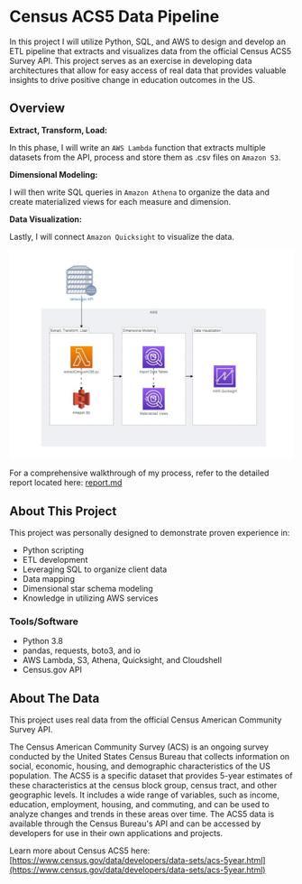 # Census ACS5 Data Pipeline
In this project I will utilize Python, SQL, and AWS to design and develop an ETL pipeline that extracts and visualizes data from the official Census ACS5 Survey API. This project serves as an exercise in developing data architectures that allow for easy access of real data that provides valuable insights to drive positive change in education outcomes in the US.

## Overview

**Extract, Transform, Load:**

In this phase, I will write an `AWS Lambda` function that extracts multiple datasets from the API, process and store them as .csv files on `Amazon S3`.

**Dimensional Modeling:**

I will then write SQL queries in `Amazon Athena` to organize the data and create materialized views for each measure and dimension.

**Data Visualization:**

Lastly, I will connect `Amazon Quicksight` to visualize the data.

![Census ACS5 Pipeline](img/census-acs5-data-pipeline.jpg)

For a comprehensive walkthrough of my process, refer to the detailed report located here: [report.md](report.md)

## About This Project
This project was personally designed to demonstrate proven experience in:
- Python scripting
- ETL development
- Leveraging SQL to organize client data
- Data mapping
- Dimensional star schema modeling
- Knowledge in utilizing AWS services

### Tools/Software
- Python 3.8
- pandas, requests, boto3, and io 
- AWS Lambda, S3, Athena, Quicksight, and Cloudshell
- Census.gov API

## About The Data

This project uses real data from the official Census American Community Survey API.

The Census American Community Survey (ACS) is an ongoing survey conducted by the United States Census Bureau that collects information on social, economic, housing, and demographic characteristics of the US population. The ACS5 is a specific dataset that provides 5-year estimates of these characteristics at the census block group, census tract, and other geographic levels. It includes a wide range of variables, such as income, education, employment, housing, and commuting, and can be used to analyze changes and trends in these areas over time. The ACS5 data is available through the Census Bureau's API and can be accessed by developers for use in their own applications and projects.

Learn more about Census ACS5 here: [https://www.census.gov/data/developers/data-sets/acs-5year.html](https://www.census.gov/data/developers/data-sets/acs-5year.html)
